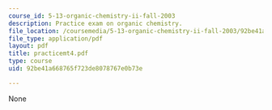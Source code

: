 ```yaml
---
course_id: 5-13-organic-chemistry-ii-fall-2003
description: Practice exam on organic chemistry.
file_location: /coursemedia/5-13-organic-chemistry-ii-fall-2003/92be41a668765f723de8078767e0b73e_practicemt4.pdf
file_type: application/pdf
layout: pdf
title: practicemt4.pdf
type: course
uid: 92be41a668765f723de8078767e0b73e

---
```

None